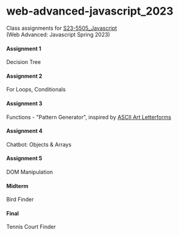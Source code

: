 # web-advanced-javascript_2023
Class assignments for <a href="https://github.com/kujain/S23-5505_Javascript">S23-5505_Javascript</a>
<br>(Web Advanced: Javascript Spring 2023)

#### Assignment 1 
<p>Decision Tree</p>

#### Assignment 2 
<p>For Loops, Conditionals</p>

#### Assignment 3
<p>Functions - "Pattern Generator", inspired by <a href="https://gigazine.net/gsc_news/en/20190326-ascii-art-artyping/">ASCII Art Letterforms</a></p>

#### Assignment 4 
<p>Chatbot: Objects & Arrays</p>

#### Assignment 5 
<p>DOM Manipulation</p>

#### Midterm
<p>Bird Finder</p>

#### Final
<p>Tennis Court Finder</p>
